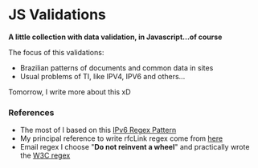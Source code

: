 # JS Validations

**A little collection with data validation, in Javascript...of course**

The focus of this validations:

* Brazilian patterns of documents and common data in sites
* Usual problems of TI, like IPV4, IPV6 and others...

Tomorrow, I write more about this xD

### References

* The most of I based on this [IPv6 Regex Pattern](https://stackoverflow.com/questions/53497/regular-expression-that-matches-valid-ipv6-addresses)
* My principal reference to write rfcLink regex come from [here](https://gist.github.com/dperini/729294)
* Email regex I choose "**Do not reinvent a wheel**" and practically wrote the [W3C regex](https://www.w3.org/TR/2012/WD-html-markup-20120320/input.email.html)
